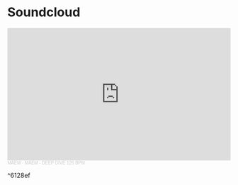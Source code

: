 # Soundcloud
<iframe width="100%" height="300" scrolling="no" frameborder="no" allow="autoplay" src="https://w.soundcloud.com/player/?url=https%3A//api.soundcloud.com/tracks/914725114&color=%23ff5500&auto_play=false&hide_related=false&show_comments=true&show_user=true&show_reposts=false&show_teaser=true&visual=true"></iframe><div style="font-size: 10px; color: #cccccc;line-break: anywhere;word-break: normal;overflow: hidden;white-space: nowrap;text-overflow: ellipsis; font-family: Interstate,Lucida Grande,Lucida Sans Unicode,Lucida Sans,Garuda,Verdana,Tahoma,sans-serif;font-weight: 100;"><a href="https://soundcloud.com/6oxx8fraqyj2" title="MÄEM" target="_blank" style="color: #cccccc; text-decoration: none;">MÄEM</a> · <a href="https://soundcloud.com/6oxx8fraqyj2/maem-deep-dive-126-bpm" title="MÄEM - DEEP DIVE 126 BPM" target="_blank" style="color: #cccccc; text-decoration: none;">MÄEM - DEEP DIVE 126 BPM</a></div>

^6128ef
